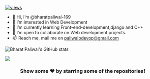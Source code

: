 [![views](http://hits.dwyl.com/bharatpaliwal-169/bharatpaliwal-169.svg)](http://hits.dwyl.com/bharatpaliwal-169/bharatpaliwal-169)


- 👋 Hi, I’m @bharatpaliwal-169
- 👀 I’m interested in Web Development
- 🌱 I’m currently learning Front-end-development,django and C++
- 💞️ I’m open to collaborate on Web development projects.
- 📫 Reach me, mail me on paliwalbdevop@gmail.com

<!---
bharatpaliwal-169/bharatpaliwal-169 is a ✨ special ✨ repository because its `README.md` (this file) appears on your GitHub profile.
You can click the Preview link to take a look at your changes.
--->
<!--[![Bharat Paliwal's GitHub stats](https://github-readme-stats.vercel.app/api?username=bharatpaliwal-169)](https://github.com/bharatpaliwal-169/github-readme-stats)-->
![Bharat Paliwal's GitHub stats](https://github-readme-stats.vercel.app/api?username=bharatpaliwal-169&show_icons=true&theme=dark)

<a href="https://github.com/bharatpaliwal-169">
  <img align="center" src="https://github-readme-stats.vercel.app/api/top-langs/?username=bharatpaliwal-169&theme=dark" />
</a>
<div align="center">

### Show some ❤️ by starring some of the repositories!

</div>
